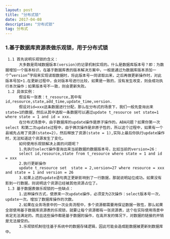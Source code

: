```yaml
---
layout: post
title: "分布式锁"
date: 2017-04-08
description: "分布式锁"
tag: 分布式
---   
```



### 1.基于数据库资源表做乐观锁，用于分布式锁
     1.1 首先说明乐观锁的含义：
          大多数是局域数据版本(version)的记录机制实现的。什么是数据库版本号？即：为数据增加一个版本标识，在基于数据库表的版本解决方案中，一般是通过为数据库版本添加一个”version”字段来实现读取数据时，将此版本号一同读取出来，之后再做更新操作时，对此版本号加+1.在更新过程中，会对版本号进行比较，如果是一致的，没有发生改变，则会成功执行本次操作；如果版本号不一致，则会更新失败。
     1.2 具体实例：
          假设有一张表：t_resource,其中有id,resource,state,add_time,update_time,version.
          假设对id=xxx这条数据进行分配，那么在分布式的场景下，我们一般先查询出来state=1的数据，然后从其中选取一条数据可以通过update t_resource set state=1 where state = 1 and id = xxx.
          在分布式场景中，由于数据库的update操作是原子操作的。ABA问题？如果你第一次select 和第二次update过程中，由于俩次操作是非原子性的，所以这个过程中，如果有一个县城先占用了资源(state=2)，然后释放了资源(state = 1),实际上最后你执行update操作时，无法知道这个资源发生了变化。
          如何使用乐观锁解决上面的问题呢？
          1.先执行select操作查询出来当前数据的数据版本号，比如当前的version=26：
          select id,resource,state from t_resource where state = 1 and id = xxx
          2.执行更新操作
          update t_resource set  state = 2,version=27 where resource = xxx and state = 1 and version = 26
          3.如果上述的update语句真正更新影响到了一行数据，那就说明站位成功。如果没有影到一行数据，则说明这个资源已经被其他资源占位了。
     1.3 基于数据表做乐观锁的一些缺点：
          1.这种操作方式，使原来一次update操作，必须变为2次操作：select版本号一次，update一次。增加了数据库操作的次数。
          2.如果在业务场景中的一次业务流程中，多个资源都需要用保证数据一致性，那么如果全部使用基于数据库资源表的乐观锁，就要让每个资源都有一张资源表，这个在实际使用场景中肯定无法满足的。而且这些操作都是基于数据的操作，在高并发的情况下，对数据的链接的开销是无法接受的。
          3.乐观锁机制往往基于系统中的数据存储逻辑，因此可能会造成脏数据被更新到数据库中。